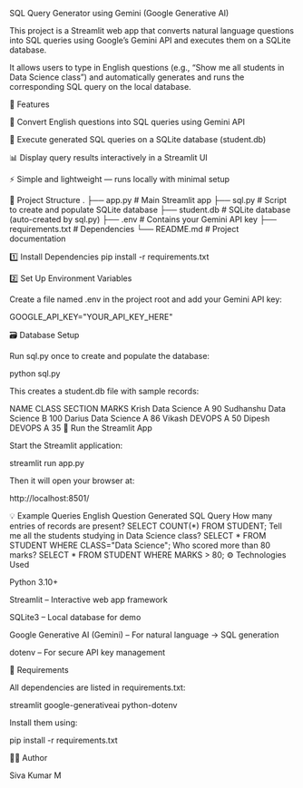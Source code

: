SQL Query Generator using Gemini (Google Generative AI)

This project is a Streamlit web app that converts natural language questions into SQL queries using Google’s Gemini API and executes them on a SQLite database.

It allows users to type in English questions (e.g., “Show me all students in Data Science class”) and automatically generates and runs the corresponding SQL query on the local database.

🚀 Features

💬 Convert English questions into SQL queries using Gemini API

🧩 Execute generated SQL queries on a SQLite database (student.db)

📊 Display query results interactively in a Streamlit UI

⚡ Simple and lightweight — runs locally with minimal setup

🧱 Project Structure
.
├── app.py               # Main Streamlit app
├── sql.py               # Script to create and populate SQLite database
├── student.db           # SQLite database (auto-created by sql.py)
├── .env                 # Contains your Gemini API key
├── requirements.txt     # Dependencies
└── README.md            # Project documentation


1️⃣ Install Dependencies
pip install -r requirements.txt

2️⃣ Set Up Environment Variables

Create a file named .env in the project root and add your Gemini API key:

GOOGLE_API_KEY="YOUR_API_KEY_HERE"

🗃️ Database Setup

Run sql.py once to create and populate the database:

python sql.py


This creates a student.db file with sample records:

NAME	CLASS	SECTION	MARKS
Krish	Data Science	A	90
Sudhanshu	Data Science	B	100
Darius	Data Science	A	86
Vikash	DEVOPS	A	50
Dipesh	DEVOPS	A	35
🧠 Run the Streamlit App

Start the Streamlit application:

streamlit run app.py


Then it will open your browser at:

http://localhost:8501/


💡 Example Queries
English Question	Generated SQL Query
How many entries of records are present?	SELECT COUNT(*) FROM STUDENT;
Tell me all the students studying in Data Science class?	SELECT * FROM STUDENT WHERE CLASS="Data Science";
Who scored more than 80 marks?	SELECT * FROM STUDENT WHERE MARKS > 80;
⚙️ Technologies Used

Python 3.10+

Streamlit – Interactive web app framework

SQLite3 – Local database for demo

Google Generative AI (Gemini) – For natural language → SQL generation

dotenv – For secure API key management

🧾 Requirements

All dependencies are listed in requirements.txt:

streamlit
google-generativeai
python-dotenv


Install them using:

pip install -r requirements.txt

🧑‍💻 Author

Siva Kumar M
